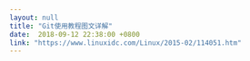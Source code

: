 ```yaml
---
layout: null
title: "Git使用教程图文详解"
date:  2018-09-12 22:38:00 +0800
link: "https://www.linuxidc.com/Linux/2015-02/114051.htm"
---
```

